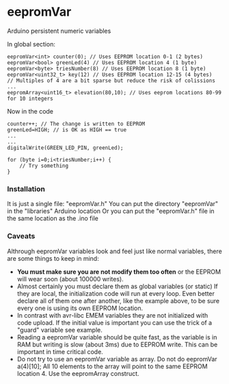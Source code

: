 # eepromVar
Arduino persistent numeric variables

In global section:
```
eepromVar<int> counter(0); // Uses EEPROM location 0-1 (2 bytes)
eepromVar<bool> greenLed(4) // Uses EEPROM location 4 (1 byte)
eepromVar<byte> triesNumber(8) // Uses EEPROM location 8 (1 byte)
eepromVar<uint32_t> key(12) // Uses EEPROM location 12-15 (4 bytes)
// Multiples of 4 are a bit sparse but reduce the risk of colissions
...
eepromArray<uint16_t> elevation(80,10); // Uses eeprom locations 80-99 for 10 integers
```
Now in the code
```
counter++; // The change is written to EEPROM
greenLed=HIGH; // is OK as HIGH == true
...
...
digitalWrite(GREEN_LED_PIN, greenLed);

for (byte i=0;i<triesNumber;i++) {
	// Try something
}	
```
### Installation
It is just a single file: "eepromVar.h"
You can put the directory "eepromVar" in the "libraries" Arduino location
Or you can put the "eepromVar.h" file in the same location as the .ino file

### Caveats
Althrough eepromVar variables look and feel just like normal variables,
there are some things to keep in mind:
- **You must make sure you are not modify them too often** or the EEPROM
will wear soon (about 100000 writes).
- Almost certainly you must declare them as global variables (or static)
If they are local, the initialization code will run at every loop. Even
better declare all of them one after another, like the example above,
to be sure every one is using its own EEPROM location.
- In contrast with avr-libc EMEM variables they are not initialized with
code upload. If the initial value is important you can use the trick of
a "guard" variable see example.
- Reading a eepromVar variable should be quite fast, as the variable is in
RAM but writing is slow (about 3ms) due to EEPROM write. This can be
important in time critical code.
- Do not try to use an eepromVar variable as array. Do not do
eepromVar<int> a(4)[10]; All 10 elements to the array will point to the
same EEPROM location 4. Use the eepromArray construct.

